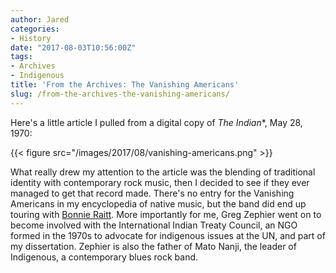 ```yaml
---
author: Jared
categories:
- History
date: "2017-08-03T10:56:00Z"
tags:
- Archives
- Indigenous
title: 'From the Archives: The Vanishing Americans'
slug: /from-the-archives-the-vanishing-americans/
---
```


Here's a little article I pulled from a digital copy of *The Indian**, May 28, 1970:

{{< figure src="/images/2017/08/vanishing-americans.png" >}}

What really drew my attention to the article was the blending of traditional identity with contemporary rock music, then I decided to see if they ever managed to get that record made. There's no entry for the Vanishing Americans in my encyclopedia of native music, but the band did end up touring with [Bonnie Raitt](http://indianz.com/News/2013/010008.asp?print=1). More importantly for me, Greg Zephier went on to become involved with the International Indian Treaty Council, an NGO formed in the 1970s to advocate for indigenous issues at the UN, and part of my dissertation. Zephier is also the father of Mato Nanji, the leader of Indigenous, a contemporary blues rock band.
